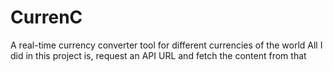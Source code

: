 # CurrenC
A real-time currency converter tool for different currencies of the world
All I did in this project is, request an API URL and fetch the content from that
